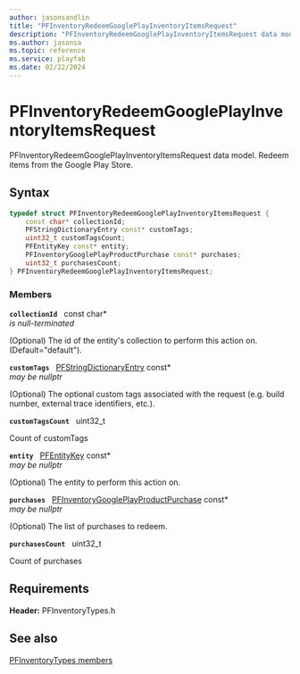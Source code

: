 ```yaml
---
author: jasonsandlin
title: "PFInventoryRedeemGooglePlayInventoryItemsRequest"
description: "PFInventoryRedeemGooglePlayInventoryItemsRequest data model. Redeem items from the Google Play Store."
ms.author: jasonsa
ms.topic: reference
ms.service: playfab
ms.date: 02/22/2024
---
```


# PFInventoryRedeemGooglePlayInventoryItemsRequest  

PFInventoryRedeemGooglePlayInventoryItemsRequest data model. Redeem items from the Google Play Store.  

## Syntax  
  
```cpp
typedef struct PFInventoryRedeemGooglePlayInventoryItemsRequest {  
    const char* collectionId;  
    PFStringDictionaryEntry const* customTags;  
    uint32_t customTagsCount;  
    PFEntityKey const* entity;  
    PFInventoryGooglePlayProductPurchase const* purchases;  
    uint32_t purchasesCount;  
} PFInventoryRedeemGooglePlayInventoryItemsRequest;  
```
  
### Members  
  
**`collectionId`** &nbsp; const char*  
*is null-terminated*  
  
(Optional) The id of the entity's collection to perform this action on. (Default="default").
  
**`customTags`** &nbsp; [PFStringDictionaryEntry](../../pftypes/structs/pfstringdictionaryentry.md) const*  
*may be nullptr*  
  
(Optional) The optional custom tags associated with the request (e.g. build number, external trace identifiers, etc.).
  
**`customTagsCount`** &nbsp; uint32_t  
  
Count of customTags
  
**`entity`** &nbsp; [PFEntityKey](../../pftypes/structs/pfentitykey-c.md) const*  
*may be nullptr*  
  
(Optional) The entity to perform this action on.
  
**`purchases`** &nbsp; [PFInventoryGooglePlayProductPurchase](pfinventorygoogleplayproductpurchase.md) const*  
*may be nullptr*  
  
(Optional) The list of purchases to redeem.
  
**`purchasesCount`** &nbsp; uint32_t  
  
Count of purchases
  
  
## Requirements  
  
**Header:** PFInventoryTypes.h
  
## See also  
[PFInventoryTypes members](../pfinventorytypes_members.md)  

  
  
